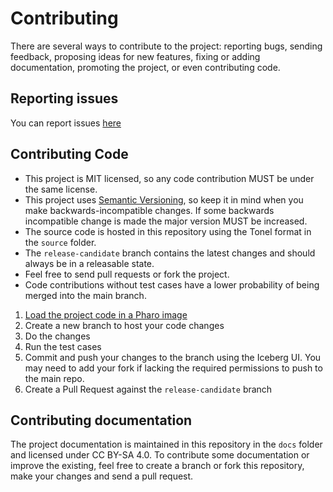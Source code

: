 # Contributing

There are several ways to contribute to the project: reporting bugs, sending
feedback, proposing ideas for new features, fixing or adding documentation,
promoting the project, or even contributing code.

## Reporting issues

You can report issues [here](https://github.com/ba-st/Stargate/issues/new)

## Contributing Code

- This project is MIT licensed, so any code contribution MUST be under the same license.
- This project uses [Semantic Versioning](http://semver.org/), so keep it in
  mind when you make backwards-incompatible changes. If some backwards
  incompatible change is made the major version MUST be increased.
- The source code is hosted in this repository using the Tonel format in the
  `source` folder.
- The `release-candidate` branch contains the latest changes and should always
  be in a releasable state.
- Feel free to send pull requests or fork the project.
- Code contributions without test cases have a lower probability of being merged
  into the main branch.

1. [Load the project code in a Pharo image](docs/how-to/how-to-load-in-pharo.md)
2. Create a new branch to host your code changes
3. Do the changes
4. Run the test cases
5. Commit and push your changes to the branch using the Iceberg UI. You may need
  to add your fork if lacking the required permissions to push to the main repo.
6. Create a Pull Request against the `release-candidate` branch

## Contributing documentation

The project documentation is maintained in this repository in the `docs` folder
and licensed under CC BY-SA 4.0. To contribute some documentation or improve the
existing, feel free to create a branch or fork this repository, make your
changes and send a pull request.
